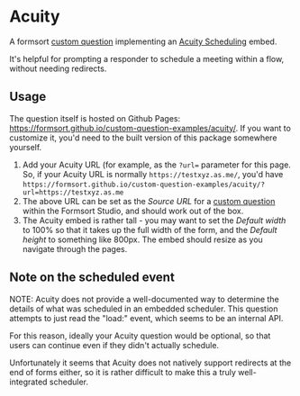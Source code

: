 # Acuity

A formsort [custom question](https://github.com/formsort/oss/tree/master/packages/custom-question-api) implementing an [Acuity Scheduling](https://acuityscheduling.com/) embed.

It's helpful for prompting a responder to schedule a meeting within a flow, without needing redirects.

## Usage

The question itself is hosted on Github Pages: https://formsort.github.io/custom-question-examples/acuity/. If you want to customize it, you'd need to the built version of this package somewhere yourself.

1. Add your Acuity URL (for example, as the `?url=` parameter for this page. So, if your Acuity URL is normally `https://testxyz.as.me/`, you'd have `https://formsort.github.io/custom-question-examples/acuity/?url=https://testxyz.as.me`
1. The above URL can be set as the _Source URL_ for a [custom question](https://docs.formsort.com/building-flows/content-types/custom) within the Formsort Studio, and should work out of the box.
1. The Acuity embed is rather tall - you may want to set the _Default width_ to 100% so that it takes up the full width of the form, and the _Default height_ to something like 800px. The embed should resize as you navigate through the pages.

## Note on the scheduled event

NOTE: Acuity does not provide a well-documented way to determine the details of what was scheduled in an embedded scheduler. This question attempts to just read the "load:" event, which seems to be an internal API.

For this reason, ideally your Acuity question would be optional, so that users can continue even if they didn't actually schedule.

Unfortunately it seems that Acuity does not natively support redirects at the end of forms either, so it is rather difficult to make this a truly well-integrated scheduler.
